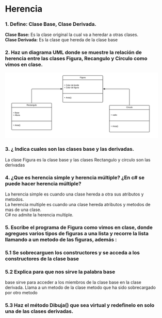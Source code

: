 # Herencia
### 1.  Define: Clase Base, Clase Derivada.
**Clase Base:** Es la clase original la cual va a heredar a otras clases.  
**Clase Derivada:** Es la clase que hereda de la clase base
### 2. Haz un diagrama UML donde se muestre la relación de herencia entre las  clases Figura, Recangulo y Circulo como vimos en clase.
![Clase](cls.png)
### 3. ¿ Indica cuales son las clases base y las derivadas.
La clase Figura es la clase base y las clases Rectangulo y circulo son las derivadas
### 4. ¿Que es herencia simple y herencia múltiple? ¿En c# se puede hacer herencia múltiple?
La herencia simple es cuando una clase hereda a otra sus atributos y metodos.  
La herencia multiple es cuando una clase hereda atributos y metodos de mas de una clase.  
C# no admite la herencia multiple.
### 5. Escribe el programa de Figura como vimos en clase, donde agregues varios tipos de figuras a una lista y recorre la lista llamando a un metodo de las figuras, además :
### 5.1 Se sobrecarguen los constructores y se acceda a los constructores de la clase base 
### 5.2 Explica para que nos sirve la palabra base
base sirve para acceder a los miembros de la clase base en la clase derivada. Llama a un metodo de la clase metodo que ha sido sobrecargado por otro metodo
### 5.3  Haz el método Dibuja() que sea virtual y redefinelo en solo una de las clases derivadas.  